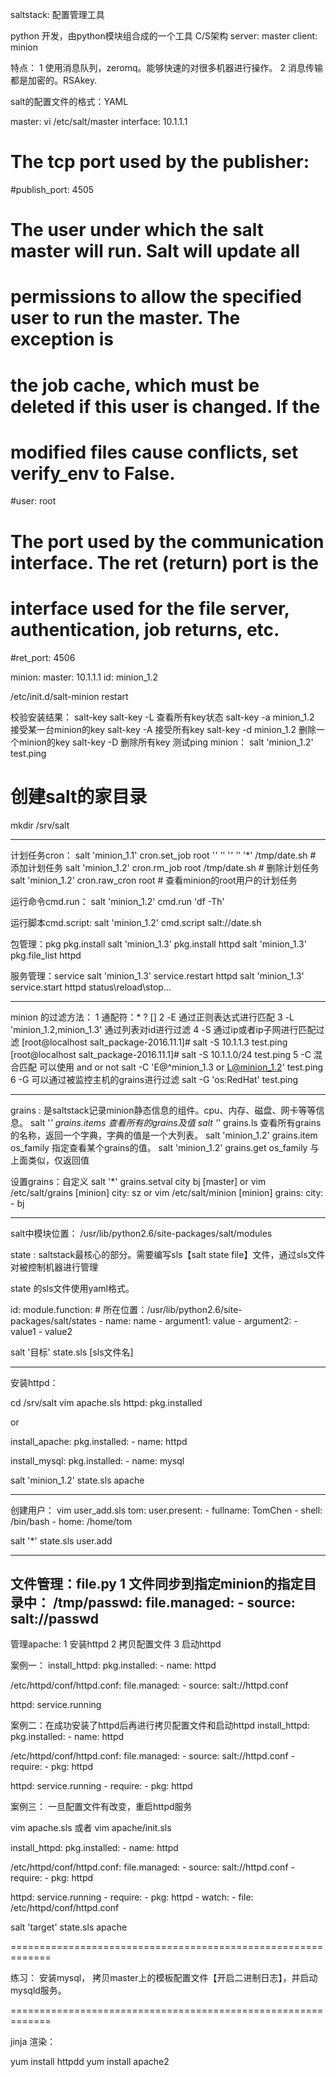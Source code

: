 saltstack: 配置管理工具

python 开发，由python模块组合成的一个工具
C/S架构
server:  master
client:  minion

特点：
1 使用消息队列，zeromq。能够快速的对很多机器进行操作。
2 消息传输都是加密的。RSAkey.

salt的配置文件的格式：YAML

master:
vi /etc/salt/master
interface: 10.1.1.1
# The tcp port used by the publisher:
#publish_port: 4505

# The user under which the salt master will run. Salt will update all
# permissions to allow the specified user to run the master. The exception is
# the job cache, which must be deleted if this user is changed. If the
# modified files cause conflicts, set verify_env to False.
#user: root

# The port used by the communication interface. The ret (return) port is the
# interface used for the file server, authentication, job returns, etc.
#ret_port: 4506

minion:
master: 10.1.1.1
id: minion_1.2

/etc/init.d/salt-minion restart

校验安装结果：
salt-key
salt-key -L 	查看所有key状态
salt-key -a minion_1.2   接受某一台minion的key
salt-key -A		 接受所有key
salt-key -d minion_1.2   删除一个minion的key
salt-key -D		 删除所有key
测试ping minion：
salt 'minion_1.2' test.ping

# 创建salt的家目录
mkdir /srv/salt 

----------------------------------------------------

计划任务cron：
salt 'minion_1.1' cron.set_job root '*' '*' '*' '*' '*' /tmp/date.sh # 添加计划任务
salt 'minion_1.2' cron.rm_job root /tmp/date.sh	# 删除计划任务
salt 'minion_1.2' cron.raw_cron root    # 查看minion的root用户的计划任务

运行命令cmd.run：
salt 'minion_1.2' cmd.run 'df -Th'

运行脚本cmd.script:
salt 'minion_1.2' cmd.script salt://date.sh

包管理：pkg
pkg.install 
salt 'minion_1.3' pkg.install httpd
salt 'minion_1.3' pkg.file_list httpd

服务管理：service
salt 'minion_1.3' service.restart httpd 
salt 'minion_1.3' service.start httpd 
status\reload\stop...

--------------------------------------------------------

minion 的过滤方法：
1 通配符：* ? []
2 -E 通过正则表达式进行匹配
3 -L 'minion_1.2,minion_1.3'  通过列表对id进行过滤
4 -S 通过ip或者ip子网进行匹配过滤
[root@localhost salt_package-2016.11.1]# salt -S 10.1.1.3 test.ping
[root@localhost salt_package-2016.11.1]# salt -S 10.1.1.0/24 test.ping
5 -C 混合匹配 可以使用 and or not
salt -C 'E@^minion_1.3 or L@minion_1.2' test.ping 
6 -G 可以通过被监控主机的grains进行过滤
salt -G 'os:RedHat' test.ping

---------------------------------------------------------

grains : 是saltstack记录minion静态信息的组件。cpu、内存、磁盘、网卡等等信息。
salt '*' grains.items 	查看所有的grains及值
salt '*' grains.ls	查看所有grains 的名称，返回一个字典，字典的值是一个大列表。
salt 'minion_1.2' grains.item os_family	指定查看某个grains的值。
salt 'minion_1.2' grains.get os_family  与上面类似，仅返回值

设置grains：自定义
salt '*' grains.setval city bj [master]
or
vim /etc/salt/grains   [minion]
city: sz
or
vim /etc/salt/minion   [minion]
grains:
  city:
    - bj

---------------------------------------------------------
salt中模块位置：
/usr/lib/python2.6/site-packages/salt/modules

state : saltstack最核心的部分。需要编写sls【salt state file】文件，通过sls文件对被控制机器进行管理

state 的sls文件使用yaml格式。


id:
  module.function:    # 所在位置：/usr/lib/python2.6/site-packages/salt/states
    - name: name
    - argument1: value
    - argument2:
      - value1
      - value2

salt '目标' state.sls [sls文件名]

-----------------------------------------------------------

安装httpd：

cd /srv/salt
vim apache.sls
httpd:
  pkg.installed

or

install_apache:
  pkg.installed:
    - name: httpd

install_mysql:
  pkg.installed:
    - name: mysql

salt 'minion_1.2' state.sls apache

-------------------------------------------------------------

创建用户：
vim user_add.sls
tom:
  user.present:
    - fullname: TomChen
    - shell: /bin/bash
    - home: /home/tom

salt '*' state.sls user.add

------------------------------------------------------------

文件管理：file.py
1 文件同步到指定minion的指定目录中：
/tmp/passwd:
  file.managed:
    - source: salt://passwd
------------------------------------------------------------

管理apache:
1 安装httpd
2 拷贝配置文件
3 启动httpd 

案例一：
install_httpd:
  pkg.installed:
    - name: httpd

/etc/httpd/conf/httpd.conf:
  file.managed:
    - source: salt://httpd.conf

httpd:
  service.running


案例二：在成功安装了httpd后再进行拷贝配置文件和启动httpd
install_httpd:
  pkg.installed:
    - name: httpd

/etc/httpd/conf/httpd.conf:
  file.managed:
    - source: salt://httpd.conf
    - require:
      - pkg: httpd

httpd:
  service.running
    - require:
      - pkg: httpd

案例三： 一旦配置文件有改变，重启httpd服务

vim apache.sls  或者 vim apache/init.sls

install_httpd:
  pkg.installed:
    - name: httpd

/etc/httpd/conf/httpd.conf:
  file.managed:
    - source: salt://httpd.conf
    - require:
      - pkg: httpd

httpd:
  service.running
    - require:
      - pkg: httpd
    - watch:
      - file: /etc/httpd/conf/httpd.conf

salt 'target' state.sls apache

=============================================================

练习：
安装mysql， 拷贝master上的模板配置文件【开启二进制日志】，并启动mysqld服务。

=============================================================

jinja 渲染：

yum install httpdd
yum install apache2



